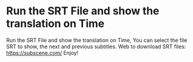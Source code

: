 # Run the SRT File and show the translation on Time
 Run the SRT File and show the translation on Time, You can select the file SRT to show, the next and previous subtitles.
 Web to download SRT files: https://subscene.com/
 Enjoy!

